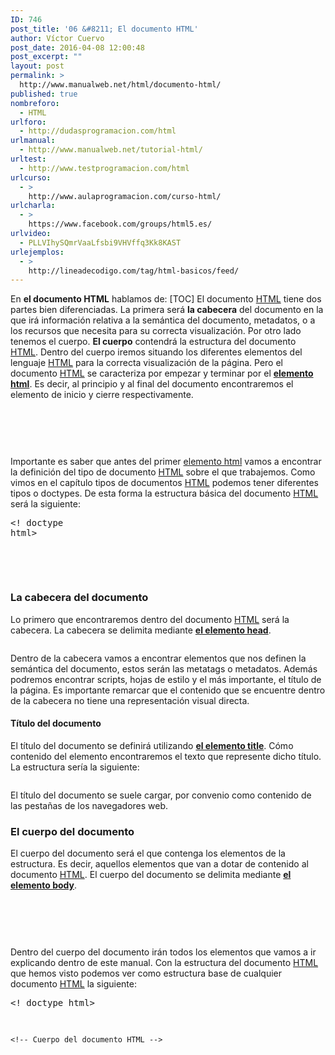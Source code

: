 ```yaml
---
ID: 746
post_title: '06 &#8211; El documento HTML'
author: Víctor Cuervo
post_date: 2016-04-08 12:00:48
post_excerpt: ""
layout: post
permalink: >
  http://www.manualweb.net/html/documento-html/
published: true
nombreforo:
  - HTML
urlforo:
  - http://dudasprogramacion.com/html
urlmanual:
  - http://www.manualweb.net/tutorial-html/
urltest:
  - http://www.testprogramacion.com/html
urlcurso:
  - >
    http://www.aulaprogramacion.com/curso-html/
urlcharla:
  - >
    https://www.facebook.com/groups/html5.es/
urlvideo:
  - PLLVIhySQmrVaaLfsbi9VHVffq3Kk8KAST
urlejemplos:
  - >
    http://lineadecodigo.com/tag/html-basicos/feed/
---
```

En **el documento HTML** hablamos de: [TOC] <span style="font-weight: 400;">El documento </span>[<span style="font-weight: 400;">HTML</span>][1]<span style="font-weight: 400;"> tiene dos partes bien diferenciadas. La primera será </span>**la cabecera**<span style="font-weight: 400;"> del documento en la que irá información relativa a la semántica del documento, metadatos, o a los recursos que necesita para su correcta visualización.</span> <span style="font-weight: 400;">Por otro lado tenemos el cuerpo. </span>**El cuerpo**<span style="font-weight: 400;"> contendrá la estructura del documento </span>[<span style="font-weight: 400;">HTML</span>][1]<span style="font-weight: 400;">. Dentro del cuerpo iremos situando los diferentes elementos del lenguaje </span>[<span style="font-weight: 400;">HTML</span>][1]<span style="font-weight: 400;"> para la correcta visualización de la página.</span> <span style="font-weight: 400;">Pero el documento </span>[<span style="font-weight: 400;">HTML</span>][1]<span style="font-weight: 400;"> se caracteriza por empezar y terminar por el </span>[**elemento html**][2]<span style="font-weight: 400;">. Es decir, al principio y al final del documento encontraremos el elemento de inicio y cierre respectivamente.</span> <pre lang="html4strict">
<!-- Documento HTML -->
</pre>

<span style="font-weight: 400;">Importante es saber que antes del primer </span>[<span style="font-weight: 400;">elemento html</span>][2]<span style="font-weight: 400;"> vamos a encontrar la definición del tipo de documento </span>[<span style="font-weight: 400;">HTML</span>][1]<span style="font-weight: 400;"> sobre el que trabajemos. Como vimos en el capítulo tipos de documentos </span>[<span style="font-weight: 400;">HTML</span>][1]<span style="font-weight: 400;"> podemos tener diferentes tipos o doctypes.</span> <span style="font-weight: 400;">De esta forma la estructura básica del documento </span>[<span style="font-weight: 400;">HTML</span>][1]<span style="font-weight: 400;"> será la siguiente:</span> <pre lang="html4strict">&lt;! doctype html>

  <!-- Documento HTML -->
</pre>

### **La cabecera del documento**

<span style="font-weight: 400;">Lo primero que encontraremos dentro del documento </span>[<span style="font-weight: 400;">HTML</span>][1]<span style="font-weight: 400;"> será la cabecera. La cabecera se delimita mediante </span>[**el elemento head**][3]<span style="font-weight: 400;">.</span> <pre lang="html4strict"></pre>

<span style="font-weight: 400;">Dentro de la cabecera vamos a encontrar elementos que nos definen la semántica del documento, estos serán las metatags o metadatos. Además podremos encontrar scripts, hojas de estilo y el más importante, el título de la página.</span> <span style="font-weight: 400;">Es importante remarcar que el contenido que se encuentre dentro de la cabecera no tiene una representación visual directa.</span> 
#### **Título del documento**

<span style="font-weight: 400;">El título del documento se definirá utilizando </span>[**el elemento title**][4]<span style="font-weight: 400;">. Cómo contenido del elemento encontraremos el texto que represente dicho título.</span> <span style="font-weight: 400;">La estructura sería la siguiente:</span> <pre lang="html4strict"><title>
  Título del documento
</title></pre>

<span style="font-weight: 400;">El título del documento se suele cargar, por convenio como contenido de las pestañas de los navegadores web.</span> 
### **El cuerpo del documento**

<span style="font-weight: 400;">El cuerpo del documento será el que contenga los elementos de la estructura. Es decir, aquellos elementos que van a dotar de contenido al documento </span>[<span style="font-weight: 400;">HTML</span>][1]<span style="font-weight: 400;">.</span> <span style="font-weight: 400;">El cuerpo del documento se delimita mediante </span>[**el elemento body**][5]<span style="font-weight: 400;">.</span> <pre lang="html4strict">
<!-- Cuerpo del documento -->
</pre>

<span style="font-weight: 400;">Dentro del cuerpo del documento irán todos los elementos que vamos a ir explicando dentro de este manual.</span> <span style="font-weight: 400;">Con la estructura del documento </span>[<span style="font-weight: 400;">HTML</span>][1]<span style="font-weight: 400;"> que hemos visto podemos ver como estructura base de cualquier documento </span>[<span style="font-weight: 400;">HTML</span>][1]<span style="font-weight: 400;"> la siguiente:</span> <pre lang="html4strict">&lt;! doctype html>

  
  
    <!-- Cuerpo del documento HTML -->
  
</pre>

 [1]: http://www.manualweb.net/tutorial-html/
 [2]: http://www.w3api.com/wiki/HTML:HTML
 [3]: http://www.w3api.com/wiki/HTML:HEAD
 [4]: http://www.w3api.com/wiki/HTML:TITLE
 [5]: http://www.w3api.com/wiki/HTML:BODY